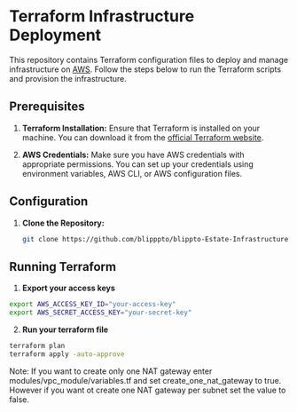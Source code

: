 # Terraform Infrastructure Deployment

This repository contains Terraform configuration files to deploy and manage infrastructure on [AWS](https://aws.amazon.com/). Follow the steps below to run the Terraform scripts and provision the infrastructure.

## Prerequisites

1. **Terraform Installation:**
   Ensure that Terraform is installed on your machine. You can download it from the [official Terraform website](https://www.terraform.io/downloads.html).

2. **AWS Credentials:**
   Make sure you have AWS credentials with appropriate permissions. You can set up your credentials using environment variables, AWS CLI, or AWS configuration files.

## Configuration

1. **Clone the Repository:**
   ```bash
   git clone https://github.com/blipppto/blippto-Estate-Infrastructure.git
   ```

## Running Terraform

1. **Export your access keys**

```bash
export AWS_ACCESS_KEY_ID="your-access-key"
export AWS_SECRET_ACCESS_KEY="your-secret-key"
```

2. **Run your terraform file**

```bash
terraform plan
terraform apply -auto-approve
```

Note: If you want to create only one NAT gateway enter modules/vpc_module/variables.tf and set create_one_nat_gateway to true. However if you want ot create one NAT gateway per subnet set the value to false.
